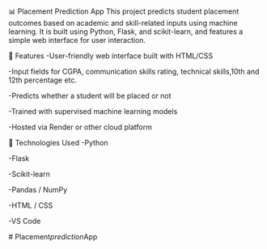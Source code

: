 📊 Placement Prediction App
This project predicts student placement outcomes based on academic and skill-related inputs using machine learning.
It is built using Python, Flask, and scikit-learn, and features a simple web interface for user interaction.

🔧 Features
-User-friendly web interface built with HTML/CSS

-Input fields for CGPA, communication skills rating, technical skills,10th and 12th percentage etc.

-Predicts whether a student will be placed or not

-Trained with supervised machine learning models

-Hosted via Render or other cloud platform

🚀 Technologies Used
-Python

-Flask

-Scikit-learn

-Pandas / NumPy

-HTML / CSS

-VS Code

#   P l a c e m e n t _ p r e d i c t i o n _ A p p  
 